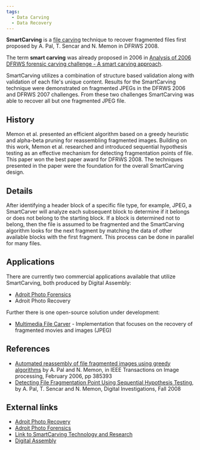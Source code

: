 ```yaml
---
tags:
  - Data Carving
  - Data Recovery
---
```

**SmartCarving** is a [file carving](file_carving.md) technique to recover
fragmented files first proposed by A.  Pal, T. Sencar and N. Memon in DFRWS
2008.

The term **smart carving** was already proposed in 2006 in
[Analysis of 2006 DFRWS forensic carving challenge - A smart carving approach](http://sandbox.dfrws.org/2006/mora/dfrws2006.pdf).

SmartCarving utilizes a combination of structure based validation along
with validation of each file's unique content. Results for the
SmartCarving technique were demonstrated on fragmented JPEGs in the
DFRWS 2006 and DFRWS 2007 challenges. From these two challenges
SmartCarving was able to recover all but one fragmented JPEG file.

## History

Memon et al. presented an efficient algorithm based on a greedy heuristic and
alpha-beta pruning for reassembling fragmented images. Building on this work,
Memon et al. researched and introduced sequential hypothesis testing as an
effective mechanism for detecting fragmentation points of file. This paper won
the best paper award for DFRWS 2008. The techniques presented in the paper were
the foundation for the overall SmartCarving design.

## Details

After identifying a header block of a specific file type, for example,
JPEG, a SmartCarver will analyze each subsequent block to determine if
it belongs or does not belong to the starting block. If a block is
determined not to belong, then the file is assumed to be fragmented and
the SmartCarving algorithm looks for the next fragment by matching the
data of other available blocks with the first fragment. This process can
be done in parallel for many files.

## Applications

There are currently two commercial applications available that utilize
SmartCarving, both produced by Digital Assembly:

- [Adroit Photo Forensics](adroit_photo_forensics.md)
- Adroit Photo Recovery

Further there is one open-source solution under development:

- [Multimedia File Carver](https://github.com/rpoisel/mmc) -
  Implementation that focuses on the recovery of fragmented movies and
  images (JPEG)

## References

* [Automated reassembly of file fragmented images using greedy algorithms](http://digital-assembly.com/technology/research/pubs/ieee-trans-2006.pdf)
  by A. Pal and N. Memon, in IEEE Transactions on Image processing, February 2006, pp 385­393
* [Detecting File Fragmentation Point Using Sequential Hypothesis Testing](https://www.werecoverdata.com),
  by A. Pal, T. Sencar and N. Memon, Digital Investigations, Fall 2008

## External links

* [Adroit Photo Recovery](http://digital-assembly.com/products/adroit-photo-recovery/)
* [Adroit Photo Forensics](http://digital-assembly.com/products/adroit-photo-forensics/)
* [Link to SmartCarving Technology and Research](http://digital-assembly.com/technology/)
* [Digital Assembly](http://digital-assembly.com)
